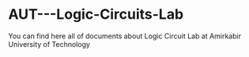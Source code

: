 # AUT---Logic-Circuits-Lab
You can find here all of documents about Logic Circuit Lab at Amirkabir University of Technology
